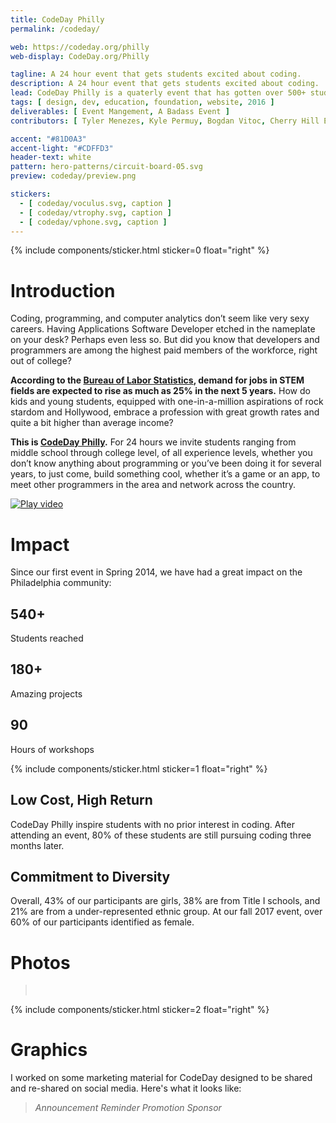 ```yaml
---
title: CodeDay Philly
permalink: /codeday/

web: https://codeday.org/philly
web-display: CodeDay.org/Philly

tagline: A 24 hour event that gets students excited about coding.
description: A 24 hour event that gets students excited about coding.
lead: CodeDay Philly is a quaterly event that has gotten over 500+ students excited about coding since spring 2014.
tags: [ design, dev, education, foundation, website, 2016 ]
deliverables: [ Event Mangement, A Badass Event ]
contributors: [ Tyler Menezes, Kyle Permuy, Bogdan Vitoc, Cherry Hill East (District) ]

accent: "#81D0A3"
accent-light: "#CDFFD3"
header-text: white
pattern: hero-patterns/circuit-board-05.svg
preview: codeday/preview.png

stickers:
  - [ codeday/voculus.svg, caption ]
  - [ codeday/vtrophy.svg, caption ]
  - [ codeday/vphone.svg, caption ]
---
```


{% include components/sticker.html sticker=0 float="right" %}

# Introduction

Coding, programming, and computer analytics don’t seem like very sexy careers. Having Applications Software Developer etched in the nameplate on your desk? Perhaps even less so. But did you know that developers and programmers are among the highest paid members of the workforce, right out of college?

**According to the [Bureau of Labor Statistics](http://www.itworld.com/article/2945674/careers/computer-science-students-are-in-demand-and-they-know-it.html), demand for jobs in STEM fields are expected to rise as much as 25% in the next 5 years.** How do kids and young students, equipped with one-in-a-million aspirations of rock stardom and Hollywood, embrace a profession with great growth rates and quite a bit higher than average income?

**This is [CodeDay Philly](http://codeday.org/philly).** For 24 hours we invite students ranging from middle school through college level, of all experience levels, whether you don’t know anything about programming or you’ve been doing it for several years, to just come, build something cool, whether it’s a game or an app, to meet other programmers in the area and network across the country.

<p><a href="https://codeday.org/philly?wvideo=n6xc4pm90n#"><img src="{{ site.baseurl }}/media/codeday/video.jpg" alt="Play video" ></a></p>

# Impact

Since our first event in Spring 2014, we have had a great impact on the Philadelphia community:

<grid column-count="3" phone-column-count="1">
	<div class="brick accent-bg">
		<h2>540+</h2>
		<p class="lead">Students reached</p>
	</div>
	<div class="brick accent-bg">
		<h2>180+</h2>
		<p class="lead">Amazing projects</p>
	</div>
	<div class="brick accent-bg">
		<h2>90</h2>
		<p class="lead">Hours of workshops</p>
	</div>
</grid>

{% include components/sticker.html sticker=1 float="right" %}

## Low Cost, High Return

CodeDay Philly inspire students with no prior interest in coding. After attending an event, 80% of these students are still pursuing coding three months later.

## Commitment to Diversity

Overall, 43% of our participants are girls, 38% are from Title I schools, and 21% are from a under-represented ethnic group. At our fall 2017 event, over 60% of our participants identified as female.

# Photos

<blockquote class="text-center">
	<row>
		<column class=""><img src="{{ site.baseurl }}/media/codeday/phl-f2014code.jpg" alt=""></column>
		<column class=""><img src="{{ site.baseurl }}/media/codeday/phl-f2014kickoff.jpg" alt=""></column>
		<column class=""><img src="{{ site.baseurl }}/media/codeday/phl-s2015selfie.jpg" alt=""></column>
	</row>
	<row>
		<column class="no-margin-bottom"><img src="{{ site.baseurl }}/media/codeday/phl-f2017event.png" alt=""></column>
		<column class="no-margin-bottom"><img src="{{ site.baseurl }}/media/codeday/phl-f2015mentors.jpg" alt=""></column>
	</row>
</blockquote>

{% include components/sticker.html sticker=2 float="right" %}

# Graphics

I worked on some marketing material for CodeDay designed to be shared and re-shared on social media. Here's what it looks like:

<blockquote class="accent-light-bg text-center">
	<row>
		<column class="no-margin-bottom"><i>Announcement</i><img src="{{ site.baseurl }}/media/codeday/promo-back.png" alt=""></column>
		<column class="no-margin-bottom"><i>Reminder</i><img src="{{ site.baseurl }}/media/codeday/promo-code.png" alt=""></column>
	</row>
	<row>
		<column class="no-margin-bottom"><i>Promotion</i><img src="{{ site.baseurl }}/media/codeday/promo-poster.png" alt=""></column>
		<column class="no-margin-bottom"><i>Sponsor</i><img src="{{ site.baseurl }}/media/codeday/promo-sponsor.png" alt=""></column>
	</row>
</blockquote>
